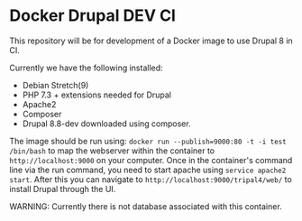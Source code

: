 # Docker Drupal DEV CI

This repository will be for development of a Docker image to use Drupal 8 in CI.

Currently we have the following installed:
 - Debian Stretch(9)
 - PHP 7.3 + extensions needed for Drupal
 - Apache2
 - Composer
 - Drupal 8.8-dev downloaded using composer.
 
The image should be run using: `docker run --publish=9000:80 -t -i test /bin/bash` to map the webserver within the container to `http://localhost:9000` on your computer. Once in the container's command line via the run command, you need to start apache using `service apache2 start`. After this you can navigate to `http://localhost:9000/tripal4/web/` to install Drupal through the UI.

WARNING: Currently there is not database associated with this container.
